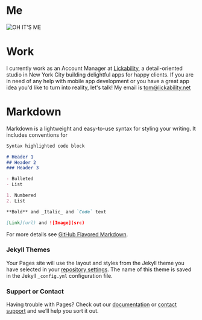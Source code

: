 # Me
![OH IT'S ME](https://github.com/DeVo225/thomasdevuono/blob/master/images/Image%20from%20iOS.jpg)

# Work

I currently work as an Account Manager at [Lickability](https://lickability.com), a detail-oriented studio in New York City building delightful apps for happy clients. If you are in need of any help with mobile app development or you have a great app idea you'd like to turn into reality, let's talk! My email is <tom@lickability.net>

# Markdown

Markdown is a lightweight and easy-to-use syntax for styling your writing. It includes conventions for

```markdown
Syntax highlighted code block

# Header 1
## Header 2
### Header 3

- Bulleted
- List

1. Numbered
2. List

**Bold** and _Italic_ and `Code` text

[Link](url) and ![Image](src)
```

For more details see [GitHub Flavored Markdown](https://guides.github.com/features/mastering-markdown/).

### Jekyll Themes

Your Pages site will use the layout and styles from the Jekyll theme you have selected in your [repository settings](https://github.com/DeVo225/thomasdevuono.github.io/settings). The name of this theme is saved in the Jekyll `_config.yml` configuration file.

### Support or Contact

Having trouble with Pages? Check out our [documentation](https://help.github.com/categories/github-pages-basics/) or [contact support](https://github.com/contact) and we’ll help you sort it out.
